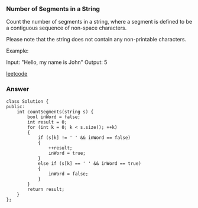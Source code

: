 ### Number of Segments in a String
Count the number of segments in a string, where a segment is defined to be a contiguous sequence of non-space characters.

Please note that the string does not contain any non-printable characters.

Example:

Input: "Hello, my name is John"
Output: 5

[leetcode](https://leetcode.com/problems/number-of-segments-in-a-string/description/)

### Answer 

	class Solution {
	public:
	    int countSegments(string s) {
	        bool inWord = false;
	        int result = 0;
	        for (int k = 0; k < s.size(); ++k)
	        {
	            if (s[k] != ' ' && inWord == false)
	            {
	                ++result;
	                inWord = true;
	            }
	            else if (s[k] == ' ' && inWord == true)
	            {
	                inWord = false;
	            }
	        }
	        return result;
	    }
	};